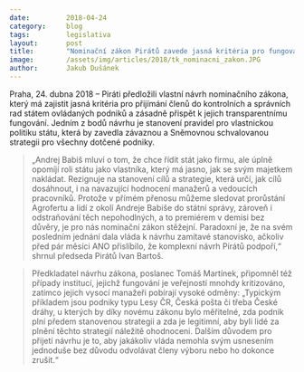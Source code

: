 ```yaml
---
date:         2018-04-24
category:     blog
tags:         legislativa
layout:       post
title:        "Nominační zákon Pirátů zavede jasná kritéria pro fungování státem ovládaných podniků"
image:        /assets/img/articles/2018/tk_nominacni_zakon.JPG
author:       Jakub Dušánek
---
```



Praha, 24. dubna 2018 – Piráti předložili vlastní návrh nominačního zákona, který má zajistit jasná kritéria pro přijímání členů do kontrolních a správních rad státem ovládaných podniků a zásadně přispět k jejich transparentnímu fungování. Jedním z bodů návrhu je stanovení pravidel pro vlastnickou politiku státu, která by zavedla závaznou a Sněmovnou schvalovanou strategii pro všechny dotčené podniky.
 
> „Andrej Babiš mluví o tom, že chce řídit stát jako firmu, ale úplně opomíjí roli státu jako vlastníka, který má jasno, jak se svým majetkem nakládat. Rezignuje na stanovení cílů a strategie, která určí, jak cílů dosáhnout, i na navazující hodnocení manažerů a vedoucích pracovníků. Protože v přímém přenosu můžeme sledovat prorůstání Agrofertu a lidí z okolí Andreje Babiše do státní správy, zároveň i odstraňování těch nepohodlných, a to premiérem v demisi bez důvěry, je pro nás nominační zákon stěžejní. Paradoxní je, že na svém posledním jednání dala vláda k návrhu zamítavé stanovisko, ačkoliv před pár měsíci ANO přislíbilo, že komplexní návrh Pirátů podpoří,“ shrnul předseda Pirátů Ivan Bartoš.

> Předkladatel návrhu zákona, poslanec Tomáš Martínek, připomněl též případy institucí, jejichž fungování je veřejností mnohdy kritizováno, zatímco jejich vysocí manažeři pobírají vysoké odměny: „Typickým příkladem jsou podniky typu Lesy ČR, Česká pošta či třeba České dráhy, u kterých by díky novému zákonu bylo měřitelné, zda podnik plní předem stanovenou strategii a zda je legitimní, aby byli lidé za plnění těchto strategií náležitě ohodnoceni. Dalším důvodem pro přijetí návrhu je to, aby jakákoliv vláda nemohla svým usnesením jednoduše bez důvodu odvolávat členy výboru nebo ho dokonce zrušit.“

